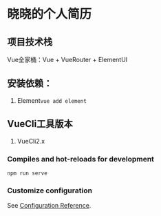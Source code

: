 # 晓晓的个人简历

## 项目技术栈
Vue全家桶：Vue + VueRouter + ElementUI

## 安装依赖：
1. Element`vue add element`

## VueCli工具版本
1. VueCli2.x

### Compiles and hot-reloads for development
```
npm run serve
```

### Customize configuration
See [Configuration Reference](https://cli.vuejs.org/config/).
